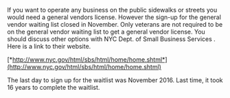 If you want to operate any business on the public sidewalks or streets
you would need a general vendors license. However the sign-up for the
general vendor waiting list closed in November. Only veterans are not
required to be on the general vendor waiting list to get a general
vendor license. You should discuss other options with NYC Dept. of Small
Business Services . Here is a link to their website.

[*http://www.nyc.gov/html/sbs/html/home/home.shtml*](http://www.nyc.gov/html/sbs/html/home/home.shtml)

The last day to sign up for the waitlist was November 2016. Last time,
it took 16 years to complete the waitlist.

